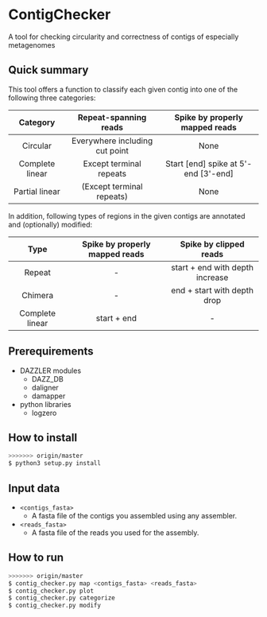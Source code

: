 # ContigChecker
A tool for checking circularity and correctness of contigs of especially metagenomes

## Quick summary

This tool offers a function to classify each given contig into one of the following three categories:

|    Category     |     Repeat-spanning reads      |    Spike by properly mapped reads    |
| :-------------: | :----------------------------: | :----------------------------------: |
|    Circular     | Everywhere including cut point |                 None                 |
| Complete linear |    Except terminal repeats     | Start [end] spike at 5'-end [3'-end] |
| Partial linear  |   (Except terminal repeats)    |                 None                 |

In addition, following types of regions in the given contigs are annotated and (optionally) modified:

|      Type       | Spike by properly mapped reads |     Spike by clipped reads      |
| :-------------: | :----------------------------: | :-----------------------------: |
|     Repeat      |               -                | start + end with depth increase |
|     Chimera     |               -                |   end + start with depth drop   |
| Complete linear |          start + end           |                -                |


## Prerequirements

* DAZZLER modules
  * DAZZ_DB
  * daligner
  * damapper
* python libraries
  * logzero


## How to install

```bash
>>>>>>> origin/master
$ python3 setup.py install
```


## Input data

* `<contigs_fasta>`
  * A fasta file of the contigs you assembled using any assembler.
* `<reads_fasta>`
  * A fasta file of the reads you used for the assembly.


## How to run

```bash
>>>>>>> origin/master
$ contig_checker.py map <contigs_fasta> <reads_fasta>
$ contig_checker.py plot
$ contig_checker.py categorize
$ contig_checker.py modify
```